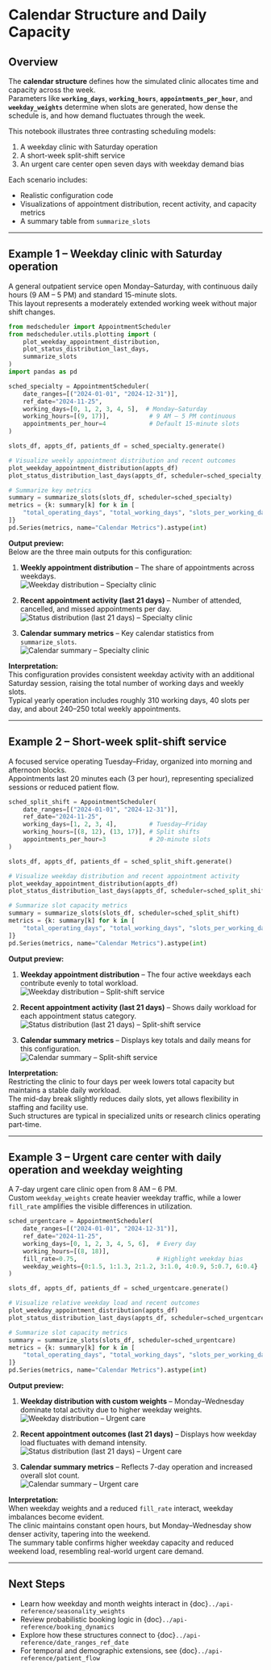 # Calendar Structure and Daily Capacity

## Overview
The **calendar structure** defines how the simulated clinic allocates time and capacity across the week.  
Parameters like **`working_days`**, **`working_hours`**, **`appointments_per_hour`**, and **`weekday_weights`** determine when slots are generated, how dense the schedule is, and how demand fluctuates through the week.

This notebook illustrates three contrasting scheduling models:
1. A weekday clinic with Saturday operation
2. A short-week split-shift service
3. An urgent care center open seven days with weekday demand bias

Each scenario includes:
- Realistic configuration code
- Visualizations of appointment distribution, recent activity, and capacity metrics
- A summary table from `summarize_slots`

---

## Example 1 – Weekday clinic with Saturday operation
A general outpatient service open Monday–Saturday, with continuous daily hours (9 AM – 5 PM) and standard 15-minute slots.  
This layout represents a moderately extended working week without major shift changes.

```python
from medscheduler import AppointmentScheduler
from medscheduler.utils.plotting import (
    plot_weekday_appointment_distribution,
    plot_status_distribution_last_days,
    summarize_slots
)
import pandas as pd

sched_specialty = AppointmentScheduler(
    date_ranges=[("2024-01-01", "2024-12-31")],
    ref_date="2024-11-25",                                          
    working_days=[0, 1, 2, 3, 4, 5],  # Monday–Saturday
    working_hours=[(9, 17)],           # 9 AM – 5 PM continuous
    appointments_per_hour=4            # Default 15-minute slots
)

slots_df, appts_df, patients_df = sched_specialty.generate()

# Visualize weekly appointment distribution and recent outcomes
plot_weekday_appointment_distribution(appts_df)
plot_status_distribution_last_days(appts_df, scheduler=sched_specialty, days_back=21)

# Summarize key metrics
summary = summarize_slots(slots_df, scheduler=sched_specialty)
metrics = {k: summary[k] for k in [
    "total_operating_days", "total_working_days", "slots_per_working_day_mean", "slots_per_week"
]}
pd.Series(metrics, name="Calendar Metrics").astype(int)
```

**Output preview:**  
Below are the three main outputs for this configuration:

1. **Weekly appointment distribution** – The share of appointments across weekdays.  
   ![Weekday distribution – Specialty clinic](../_static/visuals/examples/calendar_structure/sched_specialty_plot_weekday_appointment_distribution.png)

2. **Recent appointment activity (last 21 days)** – Number of attended, cancelled, and missed appointments per day.  
   ![Status distribution (last 21 days) – Specialty clinic](../_static/visuals/examples/calendar_structure/sched_specialty_plot_status_distribution_last_days.png)

3. **Calendar summary metrics** – Key calendar statistics from `summarize_slots`.  
   ![Calendar summary – Specialty clinic](../_static/visuals/examples/calendar_structure/sched_specialty_summarize_slots.png)

**Interpretation:**  
This configuration provides consistent weekday activity with an additional Saturday session, raising the total number of working days and weekly slots.  
Typical yearly operation includes roughly 310 working days, 40 slots per day, and about 240–250 total weekly appointments.

---

## Example 2 – Short-week split-shift service
A focused service operating Tuesday–Friday, organized into morning and afternoon blocks.  
Appointments last 20 minutes each (3 per hour), representing specialized sessions or reduced patient flow.

```python
sched_split_shift = AppointmentScheduler(
    date_ranges=[("2024-01-01", "2024-12-31")],
    ref_date="2024-11-25",
    working_days=[1, 2, 3, 4],         # Tuesday–Friday
    working_hours=[(8, 12), (13, 17)], # Split shifts
    appointments_per_hour=3            # 20-minute slots
)

slots_df, appts_df, patients_df = sched_split_shift.generate()

# Visualize weekday distribution and recent appointment activity
plot_weekday_appointment_distribution(appts_df)
plot_status_distribution_last_days(appts_df, scheduler=sched_split_shift, days_back=21)

# Summarize slot capacity metrics
summary = summarize_slots(slots_df, scheduler=sched_split_shift)
metrics = {k: summary[k] for k in [
    "total_operating_days", "total_working_days", "slots_per_working_day_mean", "slots_per_week"
]}
pd.Series(metrics, name="Calendar Metrics").astype(int)
```

**Output preview:**  
1. **Weekday appointment distribution** – The four active weekdays each contribute evenly to total workload.  
   ![Weekday distribution – Split-shift service](../_static/visuals/examples/calendar_structure/sched_split_shift_plot_weekday_appointment_distribution.png)

2. **Recent appointment activity (last 21 days)** – Shows daily workload for each appointment status category.  
   ![Status distribution (last 21 days) – Split-shift service](../_static/visuals/examples/calendar_structure/sched_split_shift_plot_status_distribution_last_days.png)

3. **Calendar summary metrics** – Displays key totals and daily means for this configuration.  
   ![Calendar summary – Split-shift service](../_static/visuals/examples/calendar_structure/sched_split_shift_summarize_slots.png)

**Interpretation:**  
Restricting the clinic to four days per week lowers total capacity but maintains a stable daily workload.  
The mid-day break slightly reduces daily slots, yet allows flexibility in staffing and facility use.  
Such structures are typical in specialized units or research clinics operating part-time.

---

## Example 3 – Urgent care center with daily operation and weekday weighting
A 7-day urgent care clinic open from 8 AM – 6 PM.  
Custom `weekday_weights` create heavier weekday traffic, while a lower `fill_rate` amplifies the visible differences in utilization.

```python
sched_urgentcare = AppointmentScheduler(
    date_ranges=[("2024-01-01", "2024-12-31")],
    ref_date="2024-11-25",                                     
    working_days=[0, 1, 2, 3, 4, 5, 6],  # Every day
    working_hours=[(8, 18)],
    fill_rate=0.75,                      # Highlight weekday bias
    weekday_weights={0:1.5, 1:1.3, 2:1.2, 3:1.0, 4:0.9, 5:0.7, 6:0.4}
)

slots_df, appts_df, patients_df = sched_urgentcare.generate()

# Visualize relative weekday load and recent outcomes
plot_weekday_appointment_distribution(appts_df)
plot_status_distribution_last_days(appts_df, scheduler=sched_urgentcare, days_back=21)

# Summarize slot capacity metrics
summary = summarize_slots(slots_df, scheduler=sched_urgentcare)
metrics = {k: summary[k] for k in [
    "total_operating_days", "total_working_days", "slots_per_working_day_mean", "slots_per_week"
]}
pd.Series(metrics, name="Calendar Metrics").astype(int)
```

**Output preview:**  
1. **Weekday distribution with custom weights** – Monday–Wednesday dominate total activity due to higher weekday weights.  
   ![Weekday distribution – Urgent care](../_static/visuals/examples/calendar_structure/sched_urgentcare_plot_weekday_appointment_distribution.png)

2. **Recent appointment outcomes (last 21 days)** – Displays how weekday load fluctuates with demand intensity.  
   ![Status distribution (last 21 days) – Urgent care](../_static/visuals/examples/calendar_structure/sched_urgentcare_plot_status_distribution_last_days.png)

3. **Calendar summary metrics** – Reflects 7-day operation and increased overall slot count.  
   ![Calendar summary – Urgent care](../_static/visuals/examples/calendar_structure/sched_urgentcare_summarize_slots.png)

**Interpretation:**  
When weekday weights and a reduced `fill_rate` interact, weekday imbalances become evident.  
The clinic maintains constant open hours, but Monday–Wednesday show denser activity, tapering into the weekend.  
The summary table confirms higher weekday capacity and reduced weekend load, resembling real-world urgent care demand.


---

## Next Steps
- Learn how weekday and month weights interact in {doc}`../api-reference/seasonality_weights`  
- Review probabilistic booking logic in {doc}`../api-reference/booking_dynamics`  
- Explore how these structures connect to {doc}`../api-reference/date_ranges_ref_date`  
- For temporal and demographic extensions, see {doc}`../api-reference/patient_flow`

